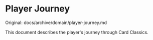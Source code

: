 # Player Journey

Original: docs/archive/domain/player-journey.md

This document describes the player's journey through Card Classics.
